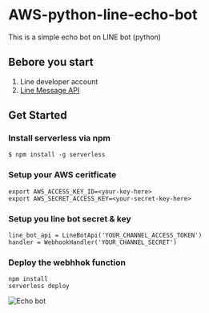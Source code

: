 # AWS-python-line-echo-bot

This is a simple echo bot on LINE bot (python)

## Bebore you start

1. Line developer account
2. [Line Message API](https://developers.line.biz/en/docs/messaging-api/getting-started/)

## Get Started

### Install serverless via npm

```bash=
$ npm install -g serverless
```

### Setup your AWS ceritficate

```bash=
export AWS_ACCESS_KEY_ID=<your-key-here>
export AWS_SECRET_ACCESS_KEY=<your-secret-key-here>
```

### Setup you line bot secret & key

```python=
line_bot_api = LineBotApi('YOUR_CHANNEL_ACCESS_TOKEN')
handler = WebhookHandler('YOUR_CHANNEL_SECRET')
```

### Deploy the webhhok function

```bash=
npm install
serverless deploy
```

![Echo bot](https://i.imgur.com/Tn1XS13.png)
